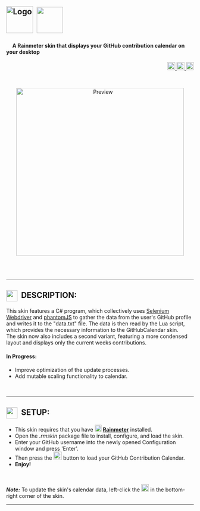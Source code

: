<img src="https://cloud.githubusercontent.com/assets/16360374/18583398/322d04ba-7bbf-11e6-9964-c1958021561a.png" height="72" title="Logo">&nbsp; <img src="https://cloud.githubusercontent.com/assets/16360374/18583620/88d68768-7bc0-11e6-9baa-2380731c2bd0.png" height="70">
------------------------------------------------------------------------------------------------------------------------
#### &nbsp;&nbsp;&nbsp;&nbsp; A Rainmeter skin that displays your GitHub contribution calendar on your desktop  

<p align="right">
  <a href="https://badge.fury.io/gh/JonSn0w%2FGitHubCalendar">
      <img src="https://badge.fury.io/gh/JonSn0w%2FGitHubCalendar.svg" height="21" alt="version" >
  </a>

  <a href="https://gitter.im/Atomic-Design-UI/Lobby">
        <img src="https://badges.gitter.im/GithubCalendar/Lobby.svg" height="21" title="Gitter">
  </a>
  <span class="badge-paypal"><a href="https://www.paypal.com/cgi-bin/webscr?cmd=_s-xclick&hosted_button_id=E6RKPR34SH6CU" title="Donate to this project using Paypal">
 <img src="https://img.shields.io/badge/paypal-donate-yellow.svg" height="21" title="Donate"></a></span>
</p>

<br>
  <p align="center">
  <img src="https://github.com/JonSn0w/GitHubCalendar/blob/master/@Resources/preview/Preview.gif" height="450" title="Preview">
  </p>
  <br>
<br>

*********************************************************************************************************  

## <img src="https://cloud.githubusercontent.com/assets/16360374/19178643/6c5d0f2c-8c09-11e6-9188-4d509b26daa5.png" height="30" align="absmiddle">&nbsp;&nbsp;DESCRIPTION:  
  This skin features a C# program, which collectively uses [Selenium Webdriver](http://www.seleniumhq.org/projects/webdriver/) and [phantomJS](http://phantomjs.org) to gather the data from the user's GitHub profile and writes it to the "data.txt" file. The data is then read by the Lua script, which provides the necessary information to the GitHubCalendar skin.  
  The skin now also includes a second variant, featuring a more condensed layout and displays only the current weeks contributions.  
 
#### In Progress:  
  * Improve optimization of the update processes.   
  * Add mutable scaling functionality to calendar.  
<br>
  
*********************************************************************************************************

## <img src="https://cloud.githubusercontent.com/assets/16360374/19178642/68628960-8c09-11e6-9a94-cd8461164666.png" height="30" align="absmiddle">&nbsp;&nbsp;SETUP:  
  * This skin requires that you have <img src="https://cloud.githubusercontent.com/assets/16360374/19179032/edf61afc-8c0d-11e6-897e-4f272410e316.png" height="18">&nbsp;[**Rainmeter**](https://www.rainmeter.net/) installed.
  * Open the *.rmskin* package file to install, configure, and load the skin.
  * Enter your GitHub username into the newly opened Configuration window and press 'Enter'.
  * Then press the <img src="https://cloud.githubusercontent.com/assets/16360374/19801400/f0106b1a-9cb3-11e6-934a-2b220a70cdb0.png" height="22">&nbsp;button to load your GitHub Contribution Calendar.
  * **Enjoy!**  
<br>

  ***Note:*** To update the skin's calendar data, left-click the <img src="https://cloud.githubusercontent.com/assets/16360374/18584256/670cf186-7bc4-11e6-9cae-a1e8b5f454ea.png" height="20"> in the bottom-right corner of the skin.
<br/>

*********************************************************************************************************  
